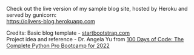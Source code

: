Check out the live version of my sample blog site, hosted by Heroku and served by gunicorn:       
https://olivers-blog.herokuapp.com

Credits:
Basic blog template - [startbootstrap.com](https://startbootstrap.com/theme/clean-blog)   
Project idea and reference - Dr. Angela Yu from [100 Days of Code: The Complete Python Pro Bootcamp for 2022](https://bit.ly/3S3ihuC)   
